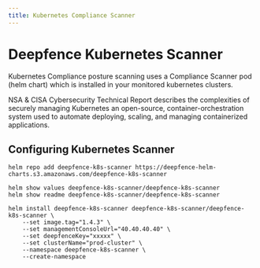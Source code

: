 ```yaml
---
title: Kubernetes Compliance Scanner
---
```


# Deepfence Kubernetes Scanner

Kubernetes Compliance posture scanning uses a Compliance Scanner pod (helm chart) which is installed in your monitored kubernetes clusters.  

NSA & CISA Cybersecurity Technical Report describes the complexities of securely managing Kubernetes an open-source, container-orchestration system used to automate deploying, scaling, and managing containerized applications.

## Configuring Kubernetes Scanner

```shell
helm repo add deepfence-k8s-scanner https://deepfence-helm-charts.s3.amazonaws.com/deepfence-k8s-scanner
```

```shell
helm show values deepfence-k8s-scanner/deepfence-k8s-scanner
helm show readme deepfence-k8s-scanner/deepfence-k8s-scanner
```

```shell
helm install deepfence-k8s-scanner deepfence-k8s-scanner/deepfence-k8s-scanner \
    --set image.tag="1.4.3" \
    --set managementConsoleUrl="40.40.40.40" \
    --set deepfenceKey="xxxxx" \
    --set clusterName="prod-cluster" \
    --namespace deepfence-k8s-scanner \
    --create-namespace
```
